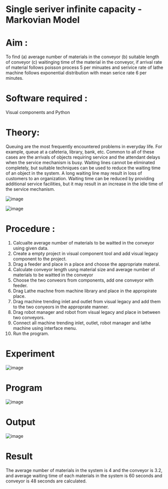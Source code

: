 # Single seriver infinite capacity - Markovian Model

# Aim : 
To find 
      (a) average  number of materials in the conveyor
      (b) suitable length of conveyor
      (c) waitinging time of the material in the conveyor,
if arrival rate of material  follows poisson process 5 per minuates and serivice rate of lathe machine follows 
exponential distribution with mean serice rate 6 per minutes.


# Software required :  

Visual components and Python

# Theory:

  Queuing are the most frequently encountered problems in everyday life. For example, queue
at a cafeteria, library, bank, etc. Common to all of these cases are the arrivals of objects
requiring service and the attendant delays when the service mechanism is busy. Waiting lines
cannot be eliminated completely, but suitable techniques can be used to reduce the waiting
time of an object in the system. A long waiting line may result in loss of customers to an
organization. Waiting time can be reduced by providing additional service facilities, but it may
result in an increase in the idle time of the service mechanism. 

![image](https://user-images.githubusercontent.com/104613195/173292918-2583e4d3-a3d8-45fa-a577-9d0ebf79f0a5.png)


![image](https://user-images.githubusercontent.com/104613195/173292021-8c3b77dc-a9c2-4179-91ed-17e1db7039df.png)


 
# Procedure :
 
1. Calcualte average number of materials to be waitted in the conveyor using given data.
2. Create a empty project  in visual component tool and add visual legacy component to the project.
3. Drag a feeder and place in a place and choose the appropriate materal.
4. Calculate conveyor length usng material size and average number of materials to be waitted in the conveyor
5. Choose the two conveors from components,  add one conveyor with feeder.
6. Drag Lathe machne from machine library and place in the appropirate place.
7. Drag machine trending inlet and outlet from visual legacy and add them to the two conyeors in the approprate manner.
8. Drag robot manager and robot from visual legacy and place in between two conveyors.
9. Connect all machine trending  inlet, outlet, robot manager and lathe machine using interface menu.
10. Run the program.
# Experiment 

![image](https://user-images.githubusercontent.com/104613195/175239086-d102fbc4-bc83-418d-8816-4c48fdbc9120.png)

# Program

![image](https://user-images.githubusercontent.com/104613195/175240494-46c23d4d-ddc7-43ae-8fbc-c7da9edb2c83.png)


#  Output 

![image](https://user-images.githubusercontent.com/104613195/175240669-9eef6924-f33e-46f9-9c01-988b58480ce3.png)

# Result 
 
The average number of materials in the system is 4 and the conveyor is 3.2, and average waiting time of each materials in the system is 60 seconds and conveyor is 48 seconds are calculated.
